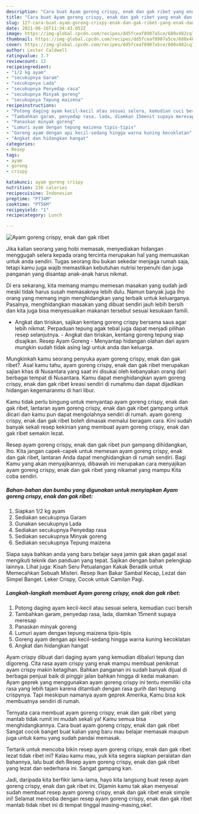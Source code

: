 ```yaml
---
description: "Cara buat Ayam goreng crispy, enak dan gak ribet yang enak dan Mudah Dibuat"
title: "Cara buat Ayam goreng crispy, enak dan gak ribet yang enak dan Mudah Dibuat"
slug: 127-cara-buat-ayam-goreng-crispy-enak-dan-gak-ribet-yang-enak-dan-mudah-dibuat
date: 2021-06-16T11:34:43.052Z
image: https://img-global.cpcdn.com/recipes/dd5fceaf8907a5ce/680x482cq70/ayam-goreng-crispy-enak-dan-gak-ribet-foto-resep-utama.jpg
thumbnail: https://img-global.cpcdn.com/recipes/dd5fceaf8907a5ce/680x482cq70/ayam-goreng-crispy-enak-dan-gak-ribet-foto-resep-utama.jpg
cover: https://img-global.cpcdn.com/recipes/dd5fceaf8907a5ce/680x482cq70/ayam-goreng-crispy-enak-dan-gak-ribet-foto-resep-utama.jpg
author: Lester Caldwell
ratingvalue: 3.7
reviewcount: 12
recipeingredient:
- "1/2 kg ayam"
- "secukupnya Garam"
- "secukupnya Lada"
- "secukupnya Penyedap rasa"
- "secukupnya Minyak goreng"
- "secukupnya Tepung maizena"
recipeinstructions:
- "Potong daging ayam kecil-kecil atau sesuai selera, kemudian cuci bersih"
- "Tambahkan garam, penyedap rasa, lada, diamkan 15menit supaya meresap"
- "Panaskan minyak goreng"
- "Lumuri ayam dengan tepung maizena tipis-tipis"
- "Goreng ayam dengan api kecil-sedang hingga warna kuning kecoklatan"
- "Angkat dan hidangkan hangat"
categories:
- Resep
tags:
- ayam
- goreng
- crispy

katakunci: ayam goreng crispy 
nutrition: 216 calories
recipecuisine: Indonesian
preptime: "PT34M"
cooktime: "PT56M"
recipeyield: "1"
recipecategory: Lunch

---
```



![Ayam goreng crispy, enak dan gak ribet](https://img-global.cpcdn.com/recipes/dd5fceaf8907a5ce/680x482cq70/ayam-goreng-crispy-enak-dan-gak-ribet-foto-resep-utama.jpg)

Jika kalian seorang yang hobi memasak, menyediakan hidangan menggugah selera kepada orang tercinta merupakan hal yang memuaskan untuk anda sendiri. Tugas seorang ibu bukan sekedar menjaga rumah saja, tetapi kamu juga wajib memastikan kebutuhan nutrisi terpenuhi dan juga panganan yang disantap anak-anak harus nikmat.

Di era  sekarang, kita memang mampu memesan masakan yang sudah jadi meski tidak harus susah memasaknya lebih dulu. Namun banyak juga lho orang yang memang ingin menghidangkan yang terbaik untuk keluarganya. Pasalnya, menghidangkan masakan yang dibuat sendiri jauh lebih bersih dan kita juga bisa menyesuaikan makanan tersebut sesuai kesukaan famili. 

- Angkat dan tiriskan, sajikan kentang goreng crispy bersama saus agar lebih nikmat. Perpaduan tepung agak tebal juga dapat menjadi pilihan resep selanjutnya. - Angkat dan tiriskan, kentang goreng tepung siap disajikan. Resep Ayam Goreng - Menyantap hidangan olahan dari ayam mungkin sudah tidak asing lagi untuk anda dan keluarga.

Mungkinkah kamu seorang penyuka ayam goreng crispy, enak dan gak ribet?. Asal kamu tahu, ayam goreng crispy, enak dan gak ribet merupakan sajian khas di Nusantara yang saat ini disukai oleh kebanyakan orang dari berbagai tempat di Nusantara. Kamu dapat menghidangkan ayam goreng crispy, enak dan gak ribet kreasi sendiri di rumahmu dan dapat dijadikan hidangan kegemaranmu di hari libur.

Kamu tidak perlu bingung untuk menyantap ayam goreng crispy, enak dan gak ribet, lantaran ayam goreng crispy, enak dan gak ribet gampang untuk dicari dan kamu pun dapat mengolahnya sendiri di rumah. ayam goreng crispy, enak dan gak ribet boleh dimasak memalui beragam cara. Kini sudah banyak sekali resep kekinian yang membuat ayam goreng crispy, enak dan gak ribet semakin lezat.

Resep ayam goreng crispy, enak dan gak ribet pun gampang dihidangkan, lho. Kita jangan capek-capek untuk memesan ayam goreng crispy, enak dan gak ribet, lantaran Anda dapat menghidangkan di rumah sendiri. Bagi Kamu yang akan menyajikannya, dibawah ini merupakan cara menyajikan ayam goreng crispy, enak dan gak ribet yang nikamat yang mampu Kita coba sendiri.

<!--inarticleads1-->

##### Bahan-bahan dan bumbu yang digunakan untuk menyiapkan Ayam goreng crispy, enak dan gak ribet:

1. Siapkan 1/2 kg ayam
1. Sediakan secukupnya Garam
1. Gunakan secukupnya Lada
1. Sediakan secukupnya Penyedap rasa
1. Sediakan secukupnya Minyak goreng
1. Sediakan secukupnya Tepung maizena


Siapa saya bahkan anda yang baru belajar saya jamin gak akan gagal asal mengikuti teknik dan panduan yang tepat. Sajikan dengan bahan pelengkap lainnya.⁣ Lihat juga: Kisah Seru Petualangan Kakak Beradik untuk Memecahkan Sebuah Misteri. Resep Ikan Bakar Sambal Kecap, Lezat dan Simpel Banget. Leker Crispy, Cocok untuk Camilan Pagi. 

<!--inarticleads2-->

##### Langkah-langkah membuat Ayam goreng crispy, enak dan gak ribet:

1. Potong daging ayam kecil-kecil atau sesuai selera, kemudian cuci bersih
1. Tambahkan garam, penyedap rasa, lada, diamkan 15menit supaya meresap
1. Panaskan minyak goreng
1. Lumuri ayam dengan tepung maizena tipis-tipis
1. Goreng ayam dengan api kecil-sedang hingga warna kuning kecoklatan
1. Angkat dan hidangkan hangat


Ayam crispy dibuat dari daging ayam yang kemudian dibaluri tepung dan digoreng. Cita rasa ayam crispy yang enak mampu membuat penikmat ayam crispy makin ketagihan. Bahkan panganan ini sudah banyak dijual di berbagai penjual baik di pinggir jalan bahkan hingga di kedai makanan. Ayam geprek yang menggunakan ayam goreng crispy ini tentu memiliki cita rasa yang lebih tajam karena ditambah dengan rasa gurih dari tepung crispynya. Tapi meskipun namanya ayam geprek Amerika, Kamu bisa kok membuatnya sendiri di rumah. 

Ternyata cara membuat ayam goreng crispy, enak dan gak ribet yang mantab tidak rumit ini mudah sekali ya! Kamu semua bisa menghidangkannya. Cara buat ayam goreng crispy, enak dan gak ribet Sangat cocok banget buat kalian yang baru mau belajar memasak maupun juga untuk kamu yang sudah pandai memasak.

Tertarik untuk mencoba bikin resep ayam goreng crispy, enak dan gak ribet lezat tidak ribet ini? Kalau kamu mau, yuk kita segera siapkan peralatan dan bahannya, lalu buat deh Resep ayam goreng crispy, enak dan gak ribet yang lezat dan sederhana ini. Sangat gampang kan. 

Jadi, daripada kita berfikir lama-lama, hayo kita langsung buat resep ayam goreng crispy, enak dan gak ribet ini. Dijamin kamu tak akan menyesal sudah membuat resep ayam goreng crispy, enak dan gak ribet enak simple ini! Selamat mencoba dengan resep ayam goreng crispy, enak dan gak ribet mantab tidak ribet ini di tempat tinggal masing-masing,oke!.

